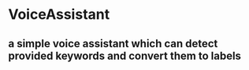 # VoiceAssistant
## a simple voice assistant which can detect provided keywords and convert them to labels